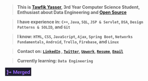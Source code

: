 > <strong>This is <strong><a href="https://www.linkedin.com/in/tawfikyasser">Tawfik Yasser</a></strong>, 3rd Year Computer Science Student, Enthusiast about <strong>Data Engineering</strong> and <strong><a href="https://github.com/pulls?q=is%3Apr+author%3ATawfikYasser+archived%3Afalse+is%3Aclosed+is%3Amerged">Open Source</a></strong></strong>

> <strong>I have experience in: `C++`, `Java`, `SQL`, `JSP & Servlet`, `DSA`, `Design Patterns & SOLID`, and `Git`</strong>

> <strong>I know: `HTML`, `CSS`, `JavaScript`, `Ajax`, `Spring Boot`, `Networks Fundamentals`, `Android`, `Trello`, `Firebase`, and `Linux`</strong>

> <strong>Contact on: [`LinkedIn`](https://www.linkedin.com/in/tawfikyasser/) , [`Twitter`](https://twitter.com/dtetwk), [`Upwork`](https://www.upwork.com/o/profiles/users/~0153b17a33b0226c96/), [`Resume`](https://tawfikyasser.github.io/ty-resume/), [`Email`](mailto:tawfekyassertawfek@gmail.com)</strong>

> <strong>Currently learning: `Data Engineering`</strong>

<!--
> <strong>[`Merged PRs`](https://github.com/pulls?q=is%3Apr+author%3ATawfikYasser+archived%3Afalse+is%3Aclosed+is%3Amerged)</strong>.
-->


<a href="https://github.com/pulls?q=is%3Apr+author%3ATawfikYasser+archived%3Afalse+is%3Aclosed+is%3Amerged"><img alt="https://github.com/pulls?q=is%3Apr+author%3ATawfikYasser+archived%3Afalse+is%3Aclosed+is%3Amerged" src="https://github.com/TawfikYasser/TawfikYasser/blob/master/mpr.png"></a>
